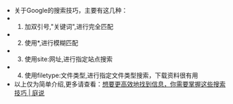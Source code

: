 - 关于Google的搜索技巧，主要有这几种：
- 1.  加双引号,"关键词",进行完全匹配
- 2.  使用\*,进行模糊匹配
- 3.  使用site:网址,进行指定站点搜索
- 4.  使用filetype:文件类型,进行指定文件类型搜索，下载资料很有用
- 以上仅为简单介绍,更多请查看：[想要更高效地找到信息，你需要掌握这些搜索技巧 | 庭说](https://tingtalk.me/search-tips/)